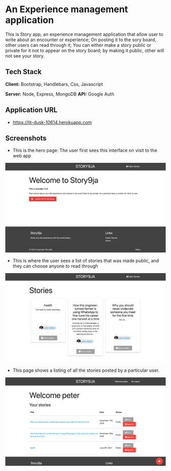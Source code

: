 
# An Experience management application

This is Story app, an experience management application that allow user to write about an encounter or experience; On posting it to the sory board, other users can read through it; You can either make a story public or private for it not to appear on the story board; by making it public, other will not see your story.


## Tech Stack

**Client:**  Bootstrap, Handlebars, Css, Javascript

**Server:** Node, Express, MongoDB
**API:** Google Auth


## Application URL
- https://lit-dusk-10614.herokuapp.com


## Screenshots

- This is the hero page: The user first sees this interface on visit to the web app

![](image1.png)

- This is where the user sees a list of stories that was made public, and they can choose anyone to read through

![](image2.png)

- This page shows a listing of all the stories posted by a particular user.

![](image33.png)
